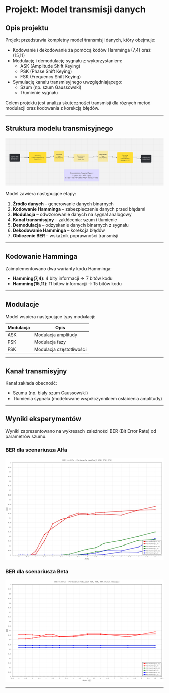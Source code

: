 # Projekt: Model transmisji danych

## Opis projektu

Projekt przedstawia kompletny model transmisji danych, który obejmuje:

- Kodowanie i dekodowanie za pomocą kodów Hamminga (7,4) oraz (15,11)
- Modulację i demodulację sygnału z wykorzystaniem:
  - ASK (Amplitude Shift Keying)
  - PSK (Phase Shift Keying)
  - FSK (Frequency Shift Keying)
- Symulację kanału transmisyjnego uwzględniającego:
  - Szum (np. szum Gaussowski)
  - Tłumienie sygnału

Celem projektu jest analiza skuteczności transmisji dla różnych metod modulacji oraz kodowania z korekcją błędów.

---

## Struktura modelu transmisyjnego

![Schemat transmisji](images/Diagram.png)

Model zawiera następujące etapy:
1. **Źródło danych** – generowanie danych binarnych
2. **Kodowanie Hamminga** – zabezpieczenie danych przed błędami
3. **Modulacja** – odwzorowanie danych na sygnał analogowy
4. **Kanał transmisyjny** – zakłócenia: szum i tłumienie
5. **Demodulacja** – odzyskanie danych binarnych z sygnału
6. **Dekodowanie Hamminga** – korekcja błędów
7. **Obliczenie BER** – wskaźnik poprawności transmisji

---

## Kodowanie Hamminga

Zaimplementowano dwa warianty kodu Hamminga:
- **Hamming(7,4)**: 4 bity informacji → 7 bitów kodu
- **Hamming(15,11)**: 11 bitów informacji → 15 bitów kodu

---

## Modulacje

Model wspiera następujące typy modulacji:

| Modulacja | Opis |
|-----------|------|
| ASK       | Modulacja amplitudy |
| PSK       | Modulacja fazy       |
| FSK       | Modulacja częstotliwości |

---

## Kanał transmisyjny

Kanał zakłada obecność:
- Szumu (np. biały szum Gaussowski)
- Tłumienia sygnału (modelowane współczynnikiem osłabienia amplitudy)

---

## Wyniki eksperymentów

Wyniki zaprezentowano na wykresach zależności BER (Bit Error Rate) od parametrów szumu.

### BER dla scenariusza Alfa

![BER Alfa - wszystkie modulacje](images/ber_alfa_wszystkie_modulacje.png)

### BER dla scenariusza Beta

![BER Beta - wszystkie modulacje](images/ber_beta_wszystkie_modulacje.png)

---
